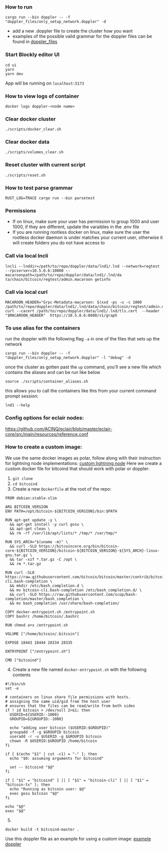 ### How to run

```
cargo run --bin doppler -- -f "doppler_files/only_setup_network.doppler" -d
```

- add a new .doppler file to create the cluster how you want
- examples of the possible valid grammar for the doppler files can be found in [doppler_files](../doppler_files/)

### Start Blockly editor UI

```
cd ui
yarn
yarn dev
```

App will be running on `localhost:5173`

### How to view logs of container

```
docker logs doppler-<node name>
```

### Clear docker cluster

```
./scripts/docker_clear.sh
```

### Clear docker data

```
./scripts/volumes_clear.sh
```

### Reset cluster with current script

```
./scripts/reset.sh
```

### How to test parse grammar

```
RUST_LOG=TRACE cargo run --bin parsetest
```

### Permissions

- If on linux, make sure your user has permission to group 1000 and user 1000, if they are different, update the varaibles in the .env file
- If you are running rootless docker on linux, make sure the user the rootless docker daemon is under matches your current user, otherwise it will create folders you do not have access to

### Call via local lncli

`lncli --lnddir=/path/to/repo/doppler/data/lnd1/.lnd --network=regtest --rpcserver=10.5.0.6:10000 --macaroonpath=/path/to/repo/doppler/data/lnd1/.lnd/da
ta/chain/bitcoin/regtest/admin.macaroon getinfo`

### Call via local curl

```
MACAROON_HEADER="Grpc-Metadata-macaroon: $(xxd -ps -u -c 1000 /path/to/repo/doppler/data/lnd1/.lnd/data/chain/bitcoin/regtest/admin.macaroon)"
curl --cacert /path/to/repo/doppler/data/lnd1/.lnd/tls.cert  --header "$MACAROON_HEADER"  https://10.5.0.6:8080/v1/graph
```

### To use alias for the containers

run the doppler with the following flag `-a` in one of the files that sets up the network

```
cargo run --bin doppler -- -f "doppler_files/only_setup_network.doppler" -l "debug" -d
```

once the cluster as gotten past the `up` command, you'll see a new file which contains the aliases and can be run like below

```
source ./scripts/container_aliases.sh
```

this allows you to call the containers like this from your current command prompt session:

```
lnd1 --help
```

### Config options for eclair nodes:

https://github.com/ACINQ/eclair/blob/master/eclair-core/src/main/resources/reference.conf


### How to create a custom image:
We use the same docker images as polar, follow along with their instruction for lightning node implementations:
[custom lightning node](https://github.com/jamaljsr/polar/blob/master/docs/custom-nodes.md)
Here we create a custom docker file for bitcoind that should work with polar or doppler:
1. `git clone `
2. `cd bitcoind`
3. Create a new `Dockerfile` at the root of the repo:
```
FROM debian:stable-slim

ARG BITCOIN_VERSION
ENV PATH=/opt/bitcoin-${BITCOIN_VERSION}/bin:$PATH

RUN apt-get update -y \
  && apt-get install -y curl gosu \
  && apt-get clean \
  && rm -rf /var/lib/apt/lists/* /tmp/* /var/tmp/*

RUN SYS_ARCH="$(uname -m)" \
  && curl -SLO https://bitcoincore.org/bin/bitcoin-core-${BITCOIN_VERSION}/bitcoin-${BITCOIN_VERSION}-${SYS_ARCH}-linux-gnu.tar.gz \
  && tar -xzf *.tar.gz -C /opt \
  && rm *.tar.gz

RUN curl -SLO https://raw.githubusercontent.com/bitcoin/bitcoin/master/contrib/bitcoin-cli.bash-completion \
  && mkdir /etc/bash_completion.d \
  && mv bitcoin-cli.bash-completion /etc/bash_completion.d/ \
  && curl -SLO https://raw.githubusercontent.com/scop/bash-completion/master/bash_completion \
  && mv bash_completion /usr/share/bash-completion/

COPY docker-entrypoint.sh /entrypoint.sh
COPY bashrc /home/bitcoin/.bashrc

RUN chmod a+x /entrypoint.sh

VOLUME ["/home/bitcoin/.bitcoin"]

EXPOSE 18443 18444 28334 28335

ENTRYPOINT ["/entrypoint.sh"]

CMD ["bitcoind"]
```
4. Create a new file named `docker-entrypoint.sh` with the following contents
```
#!/bin/sh
set -e

# containers on linux share file permissions with hosts.
# assigning the same uid/gid from the host user
# ensures that the files can be read/write from both sides
if ! id bitcoin > /dev/null 2>&1; then
  USERID=${USERID:-1000}
  GROUPID=${GROUPID:-1000}

  echo "adding user bitcoin ($USERID:$GROUPID)"
  groupadd -f -g $GROUPID bitcoin
  useradd -r -u $USERID -g $GROUPID bitcoin
  chown -R $USERID:$GROUPID /home/bitcoin
fi

if [ $(echo "$1" | cut -c1) = "-" ]; then
  echo "$0: assuming arguments for bitcoind"

  set -- bitcoind "$@"
fi

if [ "$1" = "bitcoind" ] || [ "$1" = "bitcoin-cli" ] || [ "$1" = "bitcoin-tx" ]; then
  echo "Running as bitcoin user: $@"
  exec gosu bitcoin "$@"
fi

echo "$@"
exec "$@"
```
5. 
```
docker build -t bitcoind-master .
```
Use this doppler file as an example for using a custom image:
[example doppler](./doppler_files/different_images.doppler)
